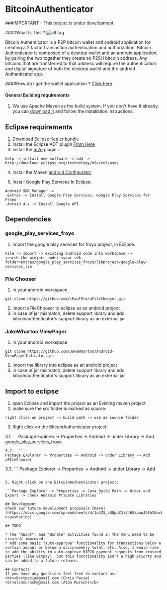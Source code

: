 BitcoinAuthenticator
====================
###IMPORTANT - This project is under development.

####What Is This ?
![alt tag](https://raw.githubusercontent.com/cpacia/BitcoinAuthenticator/master/res/drawable-xhdpi/ic_icon_action_bar.png)

Bitcoin Authenticator is a P2P bitcoin wallet and android application for creating a 2 factor transaction authentication and authorization. Bitcoin Authenticator is composed of a desktop wallet and an  android application, by pairing the two together they create an P2SH bitcoin address. Any bitcoins that are transferred to that address will require the authentication and digital signature of both the desktop wallet and the android Authenticator app.

####How do i get the wallet application ? 
[Click here](https://github.com/negedzuregal/BitcoinAuthWallet/tree/basewallet) 

#### General Building requirements
1. We use Apache Maven as the build system. If you don't have it already, you can [download it](http://maven.apache.org) and follow the installation instructions. 

## Eclipse requirements
1. Download Eclipse Kepler bundle
2. Install the Eclipse ADT plugin [From Here](http://developer.android.com/sdk/installing/installing-adt.html)
3. Install the [m2e](http://www.eclipse.org/m2e/download/) plugin : 
```
help -> install new software -> add -> http://download.eclipse.org/technology/m2e/releases
```
4. Install the Maven [android Configurator](http://rgladwell.github.io/m2e-android/)

5.  Install Google Play Services
In Eclipse:

```
Android SDK Manager -> 
-Extras -> Install Google Play Services, Google Play Services for Froyo
-Anroid 4.x -> Install Google API
```

## Dependencies
###  google_play_services_froyo

1. Import the google play services for froyo project, in Eclipse: 

```
File -> Import -> existing android code into workspace -> 
search the project under <your sdk folder>extras/google_play_services_froyo/libproject/google-play-services_lib 
```
### File Chooser
1. in your android workspace 
```
git clone https://github.com/iPaulPro/aFileChooser.git
```
2. import aFileChooser to eclipse as an android project
3. in case of jar mismatch, delete support library and add bitcoinauthenticator's support library as an external jar

### JakeWharton ViewPager
1. in your android workspace 
```
git clone https://github.com/JakeWharton/Android-ViewPagerIndicator.git
```
2. import the library into eclipse as an android project
3. in case of jar mismatch, delete support library and add bitcoinauthenticator's support library as an external jar

## Import to eclipse
1. open Eclipse and import the project as an Existing maven project
2. make sure the src folder is marked as source:<Br> 
```
right click on project -> build path -> use as source folder
```
3. Right click on the BitcoinAuthenticator project: 

3.1. ```
Package Explorer -> Properties -> Android -> under Library -> Add google_play_services_froyo 
```
3.2.  ```
Package Explorer -> Properties -> Android -> under Library -> Add aFIleChooser  
```
3.3.  ```
Package Explorer -> Properties -> Android -> under Library -> Add <view pager library>   
``` 

5. Right click on the BitcoinAuthenticator project: 

```Package Explorer -> Properties -> Java Build Path -> Order and Export -> check Android Private Libraries```

## Development 
Check our future development proposals [here](https://docs.google.com/spreadsheets/d/1o5ZS_L8OppZJit46SzpauJOthI0ncWuIgmo6ZtPevOU/edit?usp=sharing)

## TODO

* The "About", and "Donate" activities found in the menu need to be created/ improved. 
* Add some basic "auto-approve" functionality for transactions below a certain amount or below a daily/weekly total, etc. Also, I would like to add the ability to auto-approve BIP70 payment requests from trusted parties (like Bitpay), but this functionality isn't a high priorty and can be added to a future release. 

## Contacts
If you have any questions feel free to contact us: 
<br><b>ctpacia@gmail.com (Chris Pacia)
<br>alonmuroch@gmail.com (Alon Muroch)</b>

